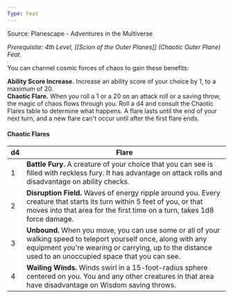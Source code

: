 ```yaml
---
Type: Feat
---
```

Source: Planescape - Adventures in the Multiverse

_Prerequisite: 4th Level, [[Scion of the Outer Planes]] (Chaotic Outer Plane) Feat._

You can channel cosmic forces of chaos to gain these benefits:

**Ability Score Increase.** Increase an ability score of your choice by 1, to a maximum of 20.  
**Chaotic Flare.** When you roll a 1 or a 20 on an attack roll or a saving throw, the magic of chaos flows through you. Roll a d4 and consult the Chaotic Flares table to determine what happens. A flare lasts until the end of your next turn, and a new flare can't occur until after the first flare ends.

#### Chaotic Flares

|d4|Flare|
|---|---|
|1|**Battle Fury.** A creature of your choice that you can see is filled with reckless fury. It has advantage on attack rolls and disadvantage on ability checks.|
|2|**Disruption Field.** Waves of energy ripple around you. Every creature that starts its turn within 5 feet of you, or that moves into that area for the first time on a turn, takes 1d8 force damage.|
|3|**Unbound.** When you move, you can use some or all of your walking speed to teleport yourself once, along with any equipment you're wearing or carrying, up to the distance used to an unoccupied space that you can see.|
|4|**Wailing Winds.** Winds swirl in a 15-foot-radius sphere centered on you. You and any other creatures in that area have disadvantage on Wisdom saving throws.|